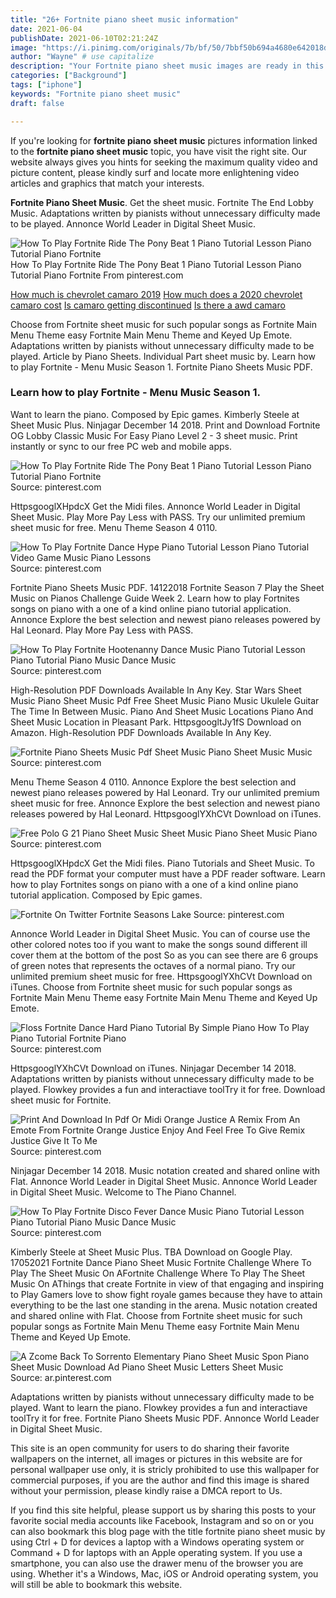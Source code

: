 ```yaml
---
title: "26+ Fortnite piano sheet music information"
date: 2021-06-04
publishDate: 2021-06-10T02:21:24Z
image: "https://i.pinimg.com/originals/7b/bf/50/7bbf50b694a4680e642018dece340342.jpg"
author: "Wayne" # use capitalize
description: "Your Fortnite piano sheet music images are ready in this website. Fortnite piano sheet music are a topic that is being searched for and liked by netizens now. You can Find and Download the Fortnite piano sheet music files here. Download all royalty-free photos and vectors."
categories: ["Background"]
tags: ["iphone"]
keywords: "Fortnite piano sheet music"
draft: false

---
```


If you're looking for **fortnite piano sheet music** pictures information linked to the **fortnite piano sheet music** topic, you have visit the right  site.  Our website always  gives you  hints  for seeking  the maximum  quality video and picture  content, please kindly surf and locate more enlightening video articles and graphics  that match your interests.

**Fortnite Piano Sheet Music**. Get the sheet music. Fortnite The End Lobby Music. Adaptations written by pianists without unnecessary difficulty made to be played. Annonce World Leader in Digital Sheet Music.

![How To Play Fortnite Ride The Pony Beat 1 Piano Tutorial Lesson Piano Tutorial Piano Fortnite](https://i.pinimg.com/originals/26/26/7b/26267b53994f062f03449fd51a0df826.jpg "How To Play Fortnite Ride The Pony Beat 1 Piano Tutorial Lesson Piano Tutorial Piano Fortnite")
How To Play Fortnite Ride The Pony Beat 1 Piano Tutorial Lesson Piano Tutorial Piano Fortnite From pinterest.com

[How much is chevrolet camaro 2019](/how-much-is-chevrolet-camaro-2019/)
[How much does a 2020 chevrolet camaro cost](/how-much-does-a-2020-chevrolet-camaro-cost/)
[Is camaro getting discontinued](/is-camaro-getting-discontinued/)
[Is there a awd camaro](/is-there-a-awd-camaro/)

Choose from Fortnite sheet music for such popular songs as Fortnite Main Menu Theme easy Fortnite Main Menu Theme and Keyed Up Emote. Adaptations written by pianists without unnecessary difficulty made to be played. Article by Piano Sheets. Individual Part sheet music by. Learn how to play Fortnite - Menu Music Season 1. Fortnite Piano Sheets Music PDF.

### Learn how to play Fortnite - Menu Music Season 1.

Want to learn the piano. Composed by Epic games. Kimberly Steele at Sheet Music Plus. Ninjagar December 14 2018. Print and Download Fortnite OG Lobby Classic Music For Easy Piano Level 2 - 3 sheet music. Print instantly or sync to our free PC web and mobile apps.


![How To Play Fortnite Ride The Pony Beat 1 Piano Tutorial Lesson Piano Tutorial Piano Fortnite](https://i.pinimg.com/originals/26/26/7b/26267b53994f062f03449fd51a0df826.jpg "How To Play Fortnite Ride The Pony Beat 1 Piano Tutorial Lesson Piano Tutorial Piano Fortnite")
Source: pinterest.com

HttpsgooglXHpdcX Get the Midi files. Annonce World Leader in Digital Sheet Music. Play More Pay Less with PASS. Try our unlimited premium sheet music for free. Menu Theme Season 4 0110.

![How To Play Fortnite Dance Hype Piano Tutorial Lesson Piano Tutorial Video Game Music Piano Lessons](https://i.pinimg.com/originals/52/fd/60/52fd60f817fc1ffa4280c4f9df819575.jpg "How To Play Fortnite Dance Hype Piano Tutorial Lesson Piano Tutorial Video Game Music Piano Lessons")
Source: pinterest.com

Fortnite Piano Sheets Music PDF. 14122018 Fortnite Season 7 Play the Sheet Music on Pianos Challenge Guide Week 2. Learn how to play Fortnites songs on piano with a one of a kind online piano tutorial application. Annonce Explore the best selection and newest piano releases powered by Hal Leonard. Play More Pay Less with PASS.

![How To Play Fortnite Hootenanny Dance Music Piano Tutorial Lesson Piano Tutorial Piano Music Dance Music](https://i.pinimg.com/564x/54/67/59/546759b1ec192ad572ad6d1e29a6a04a.jpg "How To Play Fortnite Hootenanny Dance Music Piano Tutorial Lesson Piano Tutorial Piano Music Dance Music")
Source: pinterest.com

High-Resolution PDF Downloads Available In Any Key. Star Wars Sheet Music Piano Sheet Music Pdf Free Sheet Music Piano Music Ukulele Guitar The Time In Between Music. Piano And Sheet Music Locations Piano And Sheet Music Location in Pleasant Park. HttpsgoogltJy1fS Download on Amazon. High-Resolution PDF Downloads Available In Any Key.

![Fortnite Piano Sheets Music Pdf Sheet Music Piano Sheet Music Music](https://i.pinimg.com/originals/74/53/a3/7453a3e24b57ce374a2a663e05a11a6f.png "Fortnite Piano Sheets Music Pdf Sheet Music Piano Sheet Music Music")
Source: pinterest.com

Menu Theme Season 4 0110. Annonce Explore the best selection and newest piano releases powered by Hal Leonard. Try our unlimited premium sheet music for free. Annonce Explore the best selection and newest piano releases powered by Hal Leonard. HttpsgooglYXhCVt Download on iTunes.

![Free Polo G 21 Piano Sheet Music Sheet Music Piano Sheet Music Piano](https://i.pinimg.com/originals/cd/58/00/cd580080c316dc4af7ee3e7b1bc3d156.png "Free Polo G 21 Piano Sheet Music Sheet Music Piano Sheet Music Piano")
Source: pinterest.com

HttpsgooglXHpdcX Get the Midi files. Piano Tutorials and Sheet Music. To read the PDF format your computer must have a PDF reader software. Learn how to play Fortnites songs on piano with a one of a kind online piano tutorial application. Composed by Epic games.

![Fortnite On Twitter Fortnite Seasons Lake](https://i.pinimg.com/originals/4c/b8/c5/4cb8c5b9d8bdb0004f5be8c5d2d69668.png "Fortnite On Twitter Fortnite Seasons Lake")
Source: pinterest.com

Annonce World Leader in Digital Sheet Music. You can of course use the other colored notes too if you want to make the songs sound different ill cover them at the bottom of the post So as you can see there are 6 groups of green notes that represents the octaves of a normal piano. Try our unlimited premium sheet music for free. HttpsgooglYXhCVt Download on iTunes. Choose from Fortnite sheet music for such popular songs as Fortnite Main Menu Theme easy Fortnite Main Menu Theme and Keyed Up Emote.

![Floss Fortnite Dance Hard Piano Tutorial By Simple Piano How To Play Piano Tutorial Fortnite Piano](https://i.pinimg.com/originals/18/b8/9b/18b89ba294f3005954296f28a25ec722.jpg "Floss Fortnite Dance Hard Piano Tutorial By Simple Piano How To Play Piano Tutorial Fortnite Piano")
Source: pinterest.com

HttpsgooglYXhCVt Download on iTunes. Ninjagar December 14 2018. Adaptations written by pianists without unnecessary difficulty made to be played. Flowkey provides a fun and interactiave toolTry it for free. Download sheet music for Fortnite.

![Print And Download In Pdf Or Midi Orange Justice A Remix From An Emote From Fortnite Orange Justice Enjoy And Feel Free To Give Remix Justice Give It To Me](https://i.pinimg.com/originals/f1/a8/21/f1a8210e37985d5fb79220f501e5183c.png "Print And Download In Pdf Or Midi Orange Justice A Remix From An Emote From Fortnite Orange Justice Enjoy And Feel Free To Give Remix Justice Give It To Me")
Source: pinterest.com

Ninjagar December 14 2018. Music notation created and shared online with Flat. Annonce World Leader in Digital Sheet Music. Annonce World Leader in Digital Sheet Music. Welcome to The Piano Channel.

![How To Play Fortnite Disco Fever Dance Music Piano Tutorial Lesson Piano Tutorial Piano Music Dance Music](https://i.pinimg.com/originals/6e/5e/aa/6e5eaa3e0da99c36d736d8cd13fe4deb.jpg "How To Play Fortnite Disco Fever Dance Music Piano Tutorial Lesson Piano Tutorial Piano Music Dance Music")
Source: pinterest.com

Kimberly Steele at Sheet Music Plus. TBA Download on Google Play. 17052021 Fortnite Dance Piano Sheet Music Fortnite Challenge Where To Play The Sheet Music On AFortnite Challenge Where To Play The Sheet Music On AThings that create Fortnite in view of that engaging and inspiring to Play Gamers love to show fight royale games because they have to attain everything to be the last one standing in the arena. Music notation created and shared online with Flat. Choose from Fortnite sheet music for such popular songs as Fortnite Main Menu Theme easy Fortnite Main Menu Theme and Keyed Up Emote.

![A Zcome Back To Sorrento Elementary Piano Sheet Music Spon Piano Sheet Music Download Ad Piano Sheet Music Letters Sheet Music](https://i.pinimg.com/originals/7b/bf/50/7bbf50b694a4680e642018dece340342.jpg "A Zcome Back To Sorrento Elementary Piano Sheet Music Spon Piano Sheet Music Download Ad Piano Sheet Music Letters Sheet Music")
Source: ar.pinterest.com

Adaptations written by pianists without unnecessary difficulty made to be played. Want to learn the piano. Flowkey provides a fun and interactiave toolTry it for free. Fortnite Piano Sheets Music PDF. Annonce World Leader in Digital Sheet Music.

This site is an open community for users to do sharing their favorite wallpapers on the internet, all images or pictures in this website are for personal wallpaper use only, it is stricly prohibited to use this wallpaper for commercial purposes, if you are the author and find this image is shared without your permission, please kindly raise a DMCA report to Us.

If you find this site helpful, please support us by sharing this posts to your favorite social media accounts like Facebook, Instagram and so on or you can also bookmark this blog page with the title fortnite piano sheet music by using Ctrl + D for devices a laptop with a Windows operating system or Command + D for laptops with an Apple operating system. If you use a smartphone, you can also use the drawer menu of the browser you are using. Whether it's a Windows, Mac, iOS or Android operating system, you will still be able to bookmark this website.
